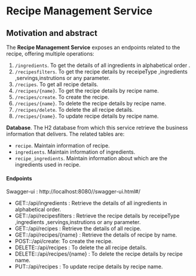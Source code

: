 # Recipe Management Service

## Motivation and abstract

The **Recipe Management Service** exposes an endpoints related to the recipe, offering multiple operations:
  1. `/ingredients`. To get the details of all ingredients in alphabetical order .
  2. `/recipesfilters`. To get the recipe details by receipeType ,ingredients ,servings,instrutions or any parameter.
  3. `/recipes`. To get all recipe details.
  4. `/recipes/{name}`. To get the recipe details by recipe name.
  5. `/recipes/create`. To create the recipe.
  6. `/recipes/{name}`. To delete the recipe details by recipe name.
  7. `/recipes/delete`. To delete the all recipe details.
  8. `/recipes/{name}`. To update recipe details by recipe name.

**Database**. The H2 database from which this service retrieve the business information that delivers.
 The related tables are:
  - `recipe`. Maintain information of recipe.
  - `ingredients`. Maintain information of ingredients.
  - `recipe_ingredients`. Maintain information about which are the ingredients used in recipe.
  

#### Endpoints


 Swagger-ui : http://localhost:8080//swagger-ui.html#/

- GET::/api/ingredients : Retrieve the details of all ingredients in alphabetical order.
- GET::/api/recipesfilters : Retrieve the recipe details by receipeType ,ingredients ,servings,instrutions or any parameter.
- GET::/api/recipes : Retrieve the details of all recipe.		
- GET::/api/recipes/{name} : Retrieve the details of recipe by name.		
- POST::/api/create: To create the recipe.
- DELETE::/api/recipes : To delete the all recipe details.
- DELETE::/api/recipes/{name} : To delete the recipe details by recipe name.
- PUT::/api/recipes : To update recipe details by recipe name.
